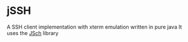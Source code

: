 jSSH
====

A SSH client implementation with xterm emulation written in pure java
It uses the [JSch](http://www.jcraft.com/jsch/) library 

